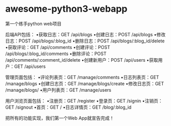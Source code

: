 # awesome-python3-webapp
第一个练手python web项目

后端API包括：
•获取日志：GET /api/blogs
•创建日志：POST /api/blogs
•修改日志：POST /api/blogs/:blog_id
•删除日志：POST /api/blogs/:blog_id/delete
•获取评论：GET /api/comments
•创建评论：POST /api/blogs/:blog_id/comments
•删除评论：POST /api/comments/:comment_id/delete
•创建新用户：POST /api/users
•获取用户：GET /api/users


管理页面包括：
•评论列表页：GET /manage/comments
•日志列表页：GET /manage/blogs
•创建日志页：GET /manage/blogs/create
•修改日志页：GET /manage/blogs/
•用户列表页：GET /manage/users


用户浏览页面包括：
•注册页：GET /register
•登录页：GET /signin
•注销页：GET /signout
•首页：GET /
•日志详情页：GET /blog/:blog_id

把所有的功能实现，我们第一个Web App就宣告完成！



